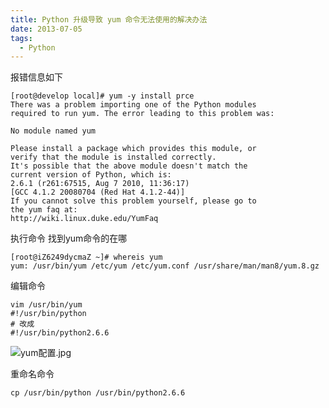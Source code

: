 ```yaml
---
title: Python 升级导致 yum 命令无法使用的解决办法
date: 2013-07-05
tags: 
  - Python
---
```


报错信息如下

```
[root@develop local]# yum -y install prce  
There was a problem importing one of the Python modules  
required to run yum. The error leading to this problem was:  

No module named yum  

Please install a package which provides this module, or  
verify that the module is installed correctly.  
It's possible that the above module doesn't match the  
current version of Python, which is:  
2.6.1 (r261:67515, Aug 7 2010, 11:36:17)  
[GCC 4.1.2 20080704 (Red Hat 4.1.2-44)]  
If you cannot solve this problem yourself, please go to  
the yum faq at:  
http://wiki.linux.duke.edu/YumFaq
```

<!--more-->

执行命令 找到yum命令的在哪

```
[root@iZ6249dycmaZ ~]# whereis yum
yum: /usr/bin/yum /etc/yum /etc/yum.conf /usr/share/man/man8/yum.8.gz
```

编辑命令

```
vim /usr/bin/yum
#!/usr/bin/python
# 改成
#!/usr/bin/python2.6.6
```

![yum配置.jpg][1]

重命名命令

```
cp /usr/bin/python /usr/bin/python2.6.6
```

  [1]: http://70data.net/usr/uploads/2016/09/3298600308.jpg
